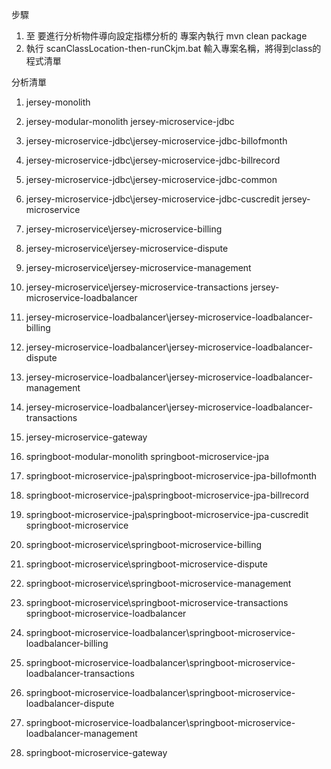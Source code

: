 步驟
1. 至 要進行分析物件導向設定指標分析的 專案內執行 mvn clean package
2. 執行 scanClassLocation-then-runCkjm.bat 輸入專案名稱，將得到class的程式清單

分析清單
1. jersey-monolith
2. jersey-modular-monolith
jersey-microservice-jdbc
3.	jersey-microservice-jdbc\jersey-microservice-jdbc-billofmonth
4.	jersey-microservice-jdbc\jersey-microservice-jdbc-billrecord
5.	jersey-microservice-jdbc\jersey-microservice-jdbc-common
6.	jersey-microservice-jdbc\jersey-microservice-jdbc-cuscredit
jersey-microservice
7.	jersey-microservice\jersey-microservice-billing
8.	jersey-microservice\jersey-microservice-dispute
9.	jersey-microservice\jersey-microservice-management
10.	jersey-microservice\jersey-microservice-transactions
jersey-microservice-loadbalancer
11.	jersey-microservice-loadbalancer\jersey-microservice-loadbalancer-billing
12.	jersey-microservice-loadbalancer\jersey-microservice-loadbalancer-dispute
13.	jersey-microservice-loadbalancer\jersey-microservice-loadbalancer-management
14.	jersey-microservice-loadbalancer\jersey-microservice-loadbalancer-transactions
15. jersey-microservice-gateway

16. springboot-modular-monolith
springboot-microservice-jpa
17.	springboot-microservice-jpa\springboot-microservice-jpa-billofmonth
18.	springboot-microservice-jpa\springboot-microservice-jpa-billrecord
19.	springboot-microservice-jpa\springboot-microservice-jpa-cuscredit
springboot-microservice
20.	springboot-microservice\springboot-microservice-billing
21.	springboot-microservice\springboot-microservice-dispute
22.	springboot-microservice\springboot-microservice-management
23.	springboot-microservice\springboot-microservice-transactions
springboot-microservice-loadbalancer
24.	springboot-microservice-loadbalancer\springboot-microservice-loadbalancer-billing
25.	springboot-microservice-loadbalancer\springboot-microservice-loadbalancer-transactions
26.	springboot-microservice-loadbalancer\springboot-microservice-loadbalancer-dispute
27.	springboot-microservice-loadbalancer\springboot-microservice-loadbalancer-management
28. springboot-microservice-gateway